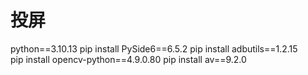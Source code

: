 # 投屏

python==3.10.13
pip install PySide6==6.5.2 
pip install adbutils==1.2.15   
pip install opencv-python==4.9.0.80
pip install av==9.2.0